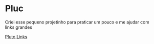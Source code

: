 <h1>Pluc</h1>

Criei esse pequeno projetinho para praticar um pouco e me ajudar com links grandes

<a href="http://pluc.epizy.com/">Pluto Links</a>
